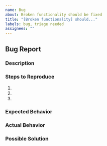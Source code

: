 ```yaml
---
name: Bug
about: Broken functionality should be fixed
title: "[Broken functionality] should..."
labels: bug, triage needed
assignees: ""
---
```


## Bug Report

### Description
<!-- A clear and concise description of what the bug is. -->

### Steps to Reproduce
1.
2.
3.

### Expected Behavior
<!-- A clear and concise description of what you expected to happen. -->

### Actual Behavior
<!-- A clear and concise description of what actually happened. -->

### Possible Solution
<!-- Not obligatory, but suggest a fix/reason for the bug. -->
